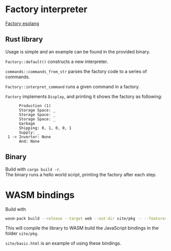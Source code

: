# Factory interpreter
[Factory esolang](https://esolangs.org/wiki/Factory)
## Rust library
Usage is simple and an example can be found in the provided binary.

`Factory::default()` constructs a new interpreter.

`commands::commands_from_str` parses the factory code to a series of commands.

`Factory::interpret_command` runs a given command in a factory.

`Factory` implements `Display`, and printing it shows the factory as following:

```
      Production (1)
      Storage Space: _
      Storage Space: _
      Storage Space: _
      Garbage
      Shipping: 0, 1, 0, 0, 1
      Supply: _
 1 -> Invertor: None
      And: None
```

## Binary
Build with `cargo build -r`.  
The binary runs a hello world script, printing the factory after each step.

# WASM bindings
Build with 
```bash
wasm-pack build --release --target web --out-dir site/pkg -- --features=wasm
```
This will compile the library to WASM build the JavaScript bindings in the folder `site/pkg`.

`site/basic.html` is an example of using these bindings.
